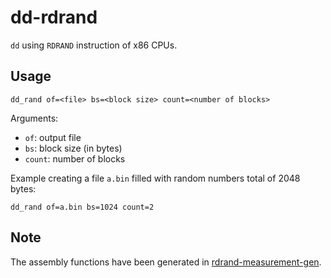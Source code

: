# dd-rdrand
`dd` using `RDRAND` instruction of x86 CPUs.

## Usage
```
dd_rand of=<file> bs=<block size> count=<number of blocks>
```

Arguments:
* `of`: output file
* `bs`: block size (in bytes)
* `count`: number of blocks

Example creating a file `a.bin` filled with random numbers total of 2048 bytes:
```
dd_rand of=a.bin bs=1024 count=2
```

## Note
The assembly functions have been generated in [rdrand-measurement-gen](https://github.com/aelfimow/rdrand-measurement-gen).
